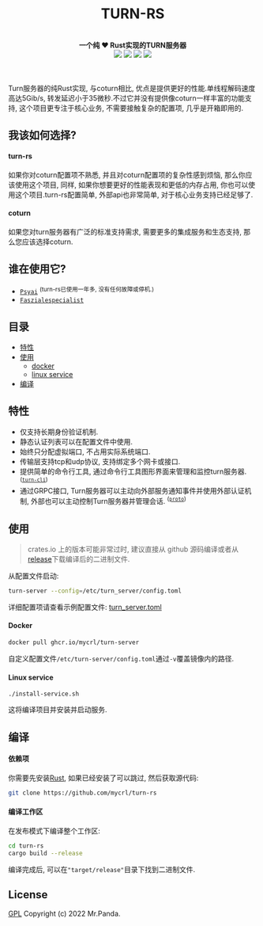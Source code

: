 <!--lint disable no-literal-urls-->
<div align="center">
  <h1>TURN-RS</h1>
</div>
<br/>
<div align="center">
  <strong>一个纯 ❤️ Rust实现的TURN服务器</strong>
</div>
<div align="center">
  <img src="https://img.shields.io/github/actions/workflow/status/mycrl/turn-rs/tests.yml?branch=main"/>
  <img src="https://img.shields.io/github/license/mycrl/turn-rs"/>
  <img src="https://img.shields.io/github/issues/mycrl/turn-rs"/>
  <img src="https://img.shields.io/github/stars/mycrl/turn-rs"/>
</div>
<br/>
<br/>

Turn服务器的纯Rust实现, 与coturn相比, 优点是提供更好的性能.单线程解码速度高达5Gib/s, 转发延迟小于35微秒.不过它并没有提供像coturn一样丰富的功能支持, 这个项目更专注于核心业务, 不需要接触复杂的配置项, 几乎是开箱即用的.

## 我该如何选择?

#### turn-rs

如果你对coturn配置项不熟悉, 并且对coturn配置项的复杂性感到烦恼, 那么你应该使用这个项目, 同样, 如果你想要更好的性能表现和更低的内存占用, 你也可以使用这个项目.turn-rs配置简单, 外部api也非常简单, 对于核心业务支持已经足够了.

#### coturn

如果您对turn服务器有广泛的标准支持需求, 需要更多的集成服务和生态支持, 那么您应该选择coturn.

## 谁在使用它?

* [`Psyai`](https://psyai.com) <sup>(turn-rs已使用一年多,  没有任何故障或停机.)</sup>
* [`Faszialespecialist`](https://faszialespecialist.com/)


## 目录

* [特性](#特性)
* [使用](#使用)
  * [docker](#docker)  
  * [linux service](#linux-service)
* [编译](#编译)


## 特性

- 仅支持长期身份验证机制.
- 静态认证列表可以在配置文件中使用.
- 始终只分配虚拟端口, 不占用实际系统端口.
- 传输层支持tcp和udp协议, 支持绑定多个网卡或接口.
- 提供简单的命令行工具, 通过命令行工具图形界面来管理和监控turn服务器. <sup>([`turn-cli`])</sup>
- 通过GRPC接口, Turn服务器可以主动向外部服务通知事件并使用外部认证机制, 外部也可以主动控制Turn服务器并管理会话. <sup>([`proto`])</sup>

[`turn-cli`]: ./cli
[`proto`]: ./protos


## 使用

> crates.io 上的版本可能非常过时, 建议直接从 github 源码编译或者从[release](https://github.com/mycrl/turn-rs/releases)下载编译后的二进制文件.

从配置文件启动:

```bash
turn-server --config=/etc/turn_server/config.toml
```

详细配置项请查看示例配置文件: [turn_server.toml](./turn_server.toml)


#### Docker

```bash
docker pull ghcr.io/mycrl/turn-server
```
自定义配置文件`/etc/turn-server/config.toml`通过`-v`覆盖镜像内的路径.

#### Linux service

```
./install-service.sh
```

这将编译项目并安装并启动服务.


## 编译

#### 依赖项

你需要先安装[Rust](https://www.rust-lang.org/tools/install),   如果已经安装了可以跳过,   然后获取源代码:

```bash
git clone https://github.com/mycrl/turn-rs
```

#### 编译工作区

在发布模式下编译整个工作区:

```bash
cd turn-rs
cargo build --release
```

编译完成后,   可以在`"target/release"`目录下找到二进制文件.


## License

[GPL](./LICENSE)
Copyright (c) 2022 Mr.Panda.
